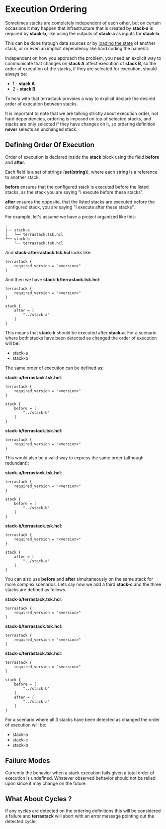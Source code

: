 # Execution Ordering

Sometimes stacks are completely independent of each other, but on
certain occasions it may happen that infrastructure that is created
by **stack-a** is required by **stack-b**, like using the outputs
of **stack-a** as inputs for **stack-b**.

This can be done through data sources or
by [loading the state](https://www.terraform.io/docs/language/state/remote-state-data.html)
of another stack, or or even an implicit dependency like hard coding the name/ID.

Independent on how you approach the problem, you need
an explicit way to communicate that changes on **stack A** affect execution of
**stack B**, so the order of execution of the stacks, if they are
selected for execution, should always be:

* 1 - **stack A**
* 2 - **stack B**

To help with that terrastack provides a way to explicit declare
the desired order of execution between stacks.

It is important to note that we are talking strictly about execution
order, not hard dependencies, ordering is imposed on top of selected
stacks, and stacks are only selected if they have changes on it,
so ordering definition **never** selects an unchanged stack.


## Defining Order Of Execution

Order of execution is declared inside the **stack** block using the
field **before** and **after**. 

Each field is a set of strings (**set(string)**),
where each string is a reference to another stack.

**before** ensures that the configured stack is executed before the
listed stacks, as the stack you are saying "I execute before these stacks".

**after** ensures the opposite, that the listed stacks are executed before
the configured stack, you are saying "I execute after these stacks".

For example, let's assume we have a project organized like this:

```
.
├── stack-a
│   └── terrastack.tsk.hcl
└── stack-b
    └── terrastack.tsk.hcl
```

And **stack-a/terrastack.tsk.hcl** looks like:

```
terrastack {
    required_version = "<version>"
}
```

And then we have **stack-b/terrastack.tsk.hcl**:

```
terrastack {
    required_version = "<version>"
}

stack {
    after = [
        "../stack-a"
    ]
}
```

This means that **stack-b** should be executed after **stack-a**.
For a scenario where both stacks have been detected as changed
the order of execution will be:

* stack-a
* stack-b

The same order of execution can be defined as:

**stack-a/terrastack.tsk.hcl**:

```
terrastack {
    required_version = "<version>"
}

stack {
    before = [
        "../stack-b"
    ]
}
```

**stack-b/terrastack.tsk.hcl**:

```
terrastack {
    required_version = "<version>"
}
```

This would also be a valid way to express the same order (although redundant):

**stack-a/terrastack.tsk.hcl**:

```
terrastack {
    required_version = "<version>"
}

stack {
    before = [
        "../stack-b"
    ]
}
```

**stack-b/terrastack.tsk.hcl**:

```
terrastack {
    required_version = "<version>"
}

stack {
    after = [
        "../stack-a"
    ]
}
```

You can also use **before** and **after** simultaneously on the same
stack for more complex scenarios. Lets say now we add a third **stack-c**
and the three stacks are defined as follows.

**stack-a/terrastack.tsk.hcl**:

```
terrastack {
    required_version = "<version>"
}
```

**stack-b/terrastack.tsk.hcl**:

```
terrastack {
    required_version = "<version>"
}
```

**stack-c/terrastack.tsk.hcl**:

```
terrastack {
    required_version = "<version>"
}

stack {
    before = [
        "../stack-b"
    ]
    after = [
        "../stack-a"
    ]
}
```

For a scenario where all 3 stacks have been detected as changed
the order of execution will be:

* stack-a
* stack-c
* stack-b


## Failure Modes

Currently the behavior when a stack execution fails given a total order of
execution is undefined. Whatever observed behavior should not be relied upon
since it may change on the future.


## What About Cycles ?

If any cycles are detected on the ordering definitions this will be
considered a failure and **terrastack** will abort with an
error message pointing out the detected cycle.

